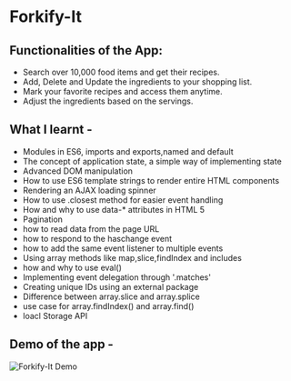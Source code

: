 # Forkify-It

## Functionalities of the App:

- Search over 10,000 food items and get their recipes.
- Add, Delete and Update the ingredients to your shopping list.
- Mark your favorite recipes and access them anytime.
- Adjust the ingredients based on the servings.

## What I learnt -

* Modules in ES6, imports and exports,named and default
* The concept of application state, a simple way of implementing state
* Advanced DOM manipulation
* How to use ES6 template strings to render entire HTML components
* Rendering an AJAX loading spinner
* How to use .closest method for easier event handling
* How and why to use data-* attributes in HTML 5
* Pagination
* how to read data from the page URL
* how to respond to the haschange event
* how to add the same event listener to multiple events
* Using array methods like map,slice,findIndex and includes
* how and why to use eval()
* Implementing event delegation through '.matches'
* Creating unique IDs using an external package
* Difference between array.slice and array.splice
* use case for array.findIndex() and array.find()
* loacl Storage API

## Demo of the app -
![Forkify-It Demo](demo.gif)
